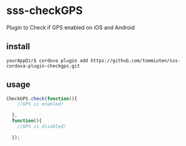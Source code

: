 # sss-checkGPS
Plugin to Check if GPS enabled on iOS and Android

## install
```
yourAppDir$ cordova plugin add https://github.com/tommiuten/sss-cordova-plugin-checkgps.git
```

## usage

```javascript
CheckGPS.check(function(){
    //GPS is enabled!

  },
  function(){
    //GPS is disabled!

  });
```

